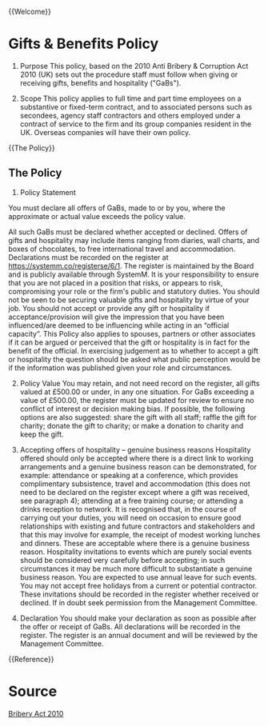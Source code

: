 
{{Welcome}}

# Gifts & Benefits Policy

1. Purpose
This policy, based on the 2010 Anti Bribery & Corruption Act 2010 (UK) sets out the procedure staff must follow when giving or receiving gifts, benefits and hospitality ("GaBs").

2. Scope
This policy applies to full time and part time employees on a substantive or fixed-term contract, and to associated persons such as secondees, agency staff contractors and others employed under a contract of service to the firm and its group companies resident in the UK. Overseas companies will have their own policy.

{{The Policy}}

## The Policy

1. Policy Statement

You must declare all offers of GaBs, made to or by you, where the approximate or actual value exceeds the policy value.

All such GaBs must be declared whether accepted or declined. Offers of gifts and hospitality may include items ranging from diaries, wall charts, and boxes of chocolates, to free international travel and accommodation. Declarations must be recorded on the register at https://systemm.co/registerse/6/1. The register is maintained by the Board and is publicly available through SystemM. It is your responsibility to ensure that you are not placed in a position that risks, or appears to risk, compromising your role or the firm's public and statutory duties. You should not be seen to be securing valuable gifts and hospitality by virtue of your job. You should not accept or provide any gift or hospitality if acceptance/provision will give the impression that you have been influenced/are deemed to be influencing while acting in an “official capacity”. This Policy also applies to spouses, partners or other associates if it can be argued or perceived that the gift or hospitality is in fact for the benefit of the official. In exercising judgement as to whether to accept a gift or hospitality the question should be asked what public perception would be if the information was published given your role and circumstances.

2. Policy Value
You may retain, and not need record on the register, all gifts valued at £500.00 or under, in any one situation. For GaBs exceeding a value of £500.00, the register must be updated for review to ensure no conflict of interest or decision making bias.  If possible, the following options are also suggested:  share the gift with all staff;  raffle the gift for charity;  donate the gift to charity; or  make a donation to charity and keep the gift.

3. Accepting offers of hospitality – genuine business reasons
Hospitality offered should only be accepted where there is a direct link to working arrangements and a genuine business reason can be demonstrated, for example:  attendance or speaking at a conference, which provides complimentary subsistence, travel and accommodation (this does not need to be declared on the register except where a gift was received, see paragraph 4);  attending at a free training course; or  attending a drinks reception to network. It is recognised that, in the course of carrying out your duties, you will need on occasion to ensure good relationships with existing and future contractors and stakeholders and that this may involve for example, the receipt of modest working lunches and dinners. These are acceptable where there is a genuine business reason. Hospitality invitations to events which are purely social events should be considered very carefully before accepting; in such circumstances it may be much more difficult to substantiate a genuine business reason. You are expected to use annual leave for such events. You may not accept free holidays from a current or potential contractor. These invitations should be recorded in the register whether received or declined. If in doubt seek permission from the Management Committee.

4. Declaration
You should make your declaration as soon as possible after the offer or receipt of GaBs. All declarations will be recorded in the register. The register is an annual document and will be reviewed by the Management Committee.


{{Reference}}

# Source

[Bribery Act 2010](https://en.wikipedia.org/wiki/Bribery_Act_2010)

